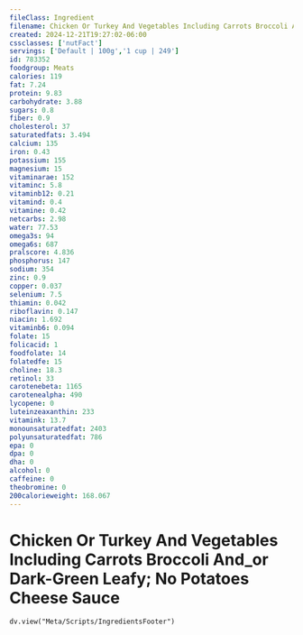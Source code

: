 ```yaml
---
fileClass: Ingredient
filename: Chicken Or Turkey And Vegetables Including Carrots Broccoli And_or Dark-Green Leafy; No Potatoes Cheese Sauce
created: 2024-12-21T19:27:02-06:00
cssclasses: ['nutFact']
servings: ['Default | 100g','1 cup | 249']
id: 783352
foodgroup: Meats
calories: 119
fat: 7.24
protein: 9.83
carbohydrate: 3.88
sugars: 0.8
fiber: 0.9
cholesterol: 37
saturatedfats: 3.494
calcium: 135
iron: 0.43
potassium: 155
magnesium: 15
vitaminarae: 152
vitaminc: 5.8
vitaminb12: 0.21
vitamind: 0.4
vitamine: 0.42
netcarbs: 2.98
water: 77.53
omega3s: 94
omega6s: 687
pralscore: 4.836
phosphorus: 147
sodium: 354
zinc: 0.9
copper: 0.037
selenium: 7.5
thiamin: 0.042
riboflavin: 0.147
niacin: 1.692
vitaminb6: 0.094
folate: 15
folicacid: 1
foodfolate: 14
folatedfe: 15
choline: 18.3
retinol: 33
carotenebeta: 1165
carotenealpha: 490
lycopene: 0
luteinzeaxanthin: 233
vitamink: 13.7
monounsaturatedfat: 2403
polyunsaturatedfat: 786
epa: 0
dpa: 0
dha: 0
alcohol: 0
caffeine: 0
theobromine: 0
200calorieweight: 168.067
---
```


# Chicken Or Turkey And Vegetables Including Carrots Broccoli And_or Dark-Green Leafy; No Potatoes Cheese Sauce

```dataviewjs
dv.view("Meta/Scripts/IngredientsFooter")
```